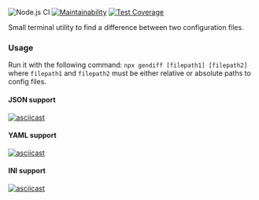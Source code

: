 ![Node.js CI](https://github.com/Bringoff/backend-project-lvl2/workflows/CI/badge.svg) [![Maintainability](https://api.codeclimate.com/v1/badges/cfd48559a274b8ca9aec/maintainability)](https://codeclimate.com/github/Bringoff/backend-project-lvl2/maintainability) [![Test Coverage](https://api.codeclimate.com/v1/badges/cfd48559a274b8ca9aec/test_coverage)](https://codeclimate.com/github/Bringoff/backend-project-lvl2/test_coverage)

Small terminal utility to find a difference between two configuration files.

### Usage

Run it with the following command: `npx gendiff [filepath1] [filepath2]`
where `filepath1` and `filepath2` must be either relative or absolute paths to config files.
#### JSON support
[![asciicast](https://asciinema.org/a/xM0aT55gehKInV2WXgfdj7Uko.svg)](https://asciinema.org/a/xM0aT55gehKInV2WXgfdj7Uko)

#### YAML support
[![asciicast](https://asciinema.org/a/sRiDlOJVWrfHljBlhxNkZYuK3.svg)](https://asciinema.org/a/sRiDlOJVWrfHljBlhxNkZYuK3)

#### INI support
[![asciicast](https://asciinema.org/a/jPVzXs9jbX9EREpRlIfi3dnkf.svg)](https://asciinema.org/a/jPVzXs9jbX9EREpRlIfi3dnkf)
